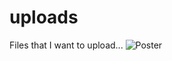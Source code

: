 # uploads
Files that I want to upload...
![Poster](https://github.com/Alsa2/uploads/assets/65710458/19c7a813-b2df-47ce-8410-ceb1a2b7b3b2)
